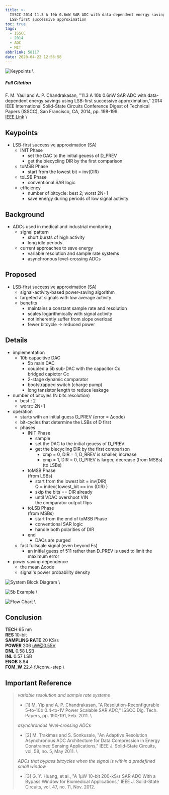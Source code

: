 ```yaml
---
title: >-
  ISSCC-2014 11.3 A 10b 0.6nW SAR ADC with data-dependent energy savings using
  LSB-first successive approximation
toc: true
tags:
  - ISSCC
  - 2014
  - ADC
  - MIT
abbrlink: 58117
date: 2020-04-22 12:56:58
---
```


![Keypoints](https://img.mubu.com/document_image/b818163a-f5c9-4185-b0c6-ba2f19dbc72a-216525.jpg) \

##### Full Citation

F. M. Yaul and A. P. Chandrakasan, "11.3 A 10b 0.6nW SAR ADC with data-dependent energy savings using LSB-first successive approximation," 2014 IEEE International Solid-State Circuits Conference Digest of Technical Papers (ISSCC), San Francisco, CA, 2014, pp. 198-199. \
[IEEE Link](https://ieeexplore.ieee.org/abstract/document/6757398) \

## Keypoints

- LSB-first successive approximation (SA)
  - INIT Phase
    - set the DAC to the initial geuess of D_PREV
    - get the biecycling DIR by the first comparison
  - toMSB Phase
    - start from the lowest bit = inv(DIR)
  - toLSB Phase
    - conventional SAR logic
  - efficiency
    - number of bitcycle: best 2; worst 2N+1
    - save energy during periods of low signal activity

## Background

- ADCs used in medical and industrial monitoring
  - signal pattern
    - short bursts of high activity
    - long idle periods
  - current approaches to save energy
    - variable resolution and sample rate systems
    - asynchronous level-crossing ADCs

## Proposed

- LSB-first successive approximation (SA)
  - signal-activity-based power-saving algorithm
  - targeted at signals with low average activity
  - benefits
    - maintains a constant sample rate and resolution
    - scales logarithmically with signal activity
    - not inherently suffer from slope overload
    - fewer bitcycle → reduced power

## Details

- implementation
  - 10b capacitive DAC
    - 5b main DAC
    - coupled a 5b sub-DAC with the capacitor Cc  
      bridged capictor Cc
    - 2-stage dynamic comparator
    - bootstrapped switch (charge pump)
    - long tansistor length to reduce leakage
- number of bitcyles (N bits resolution)
  - best : 2
  - worst: 2N+1
- operation
  - starts with an initial guess D_PREV (error = Δcode)
  - bit-cycles that determine the LSBs of D first
  - phases
    - INIT Phase
      - sample
      - set the DAC to the initial geuess of D_PREV
      - get the biecycling DIR by the first comparison
        - cmp = 0, DIR = 1, D_RREV is smaller, increase
        - cmp = 1, DIR = 0, D_PREV is larger, decrease (from MSBs) (to LSBs)
    - toMSB Phase  
      (from LSBs)
      - start from the lowest bit = inv(DIR)  
        Q = index( lowest_bit == inv (DIR) )
      - skip the bits == DIR already
      - until VDAC overshoot VIN  
        the comparator output flips
    - toLSB Phase  
      (from MSBs)
      - start from the end of toMSB Phase
      - conventional SAR logic
      - handle both polarities of DIR
    - end
      - DACs are purged
  - fast fullscale signal (even beyond Fs)
    - an initial guess of 511 rather than D_PREV is used to limit the maximum error
- power saving dependence
  - the mean Δcode
  - signal's power probability density

![System Block Diagram](https://img.mubu.com/document_image/c91f64b7-3103-42c1-b623-a8d07eb03567-216525.jpg) \

![5b Example](https://img.mubu.com/document_image/8d9daf4e-d869-436a-8afe-dc6ee5067f15-216525.jpg) \

![Flow Chart](https://img.mubu.com/document_image/f87b938a-a622-415a-a957-bca28bdbbc17-216525.jpg) \

## Conclusion

**TECH** 65 nm \
**RES** 10-bit \
**SAMPLING RATE** 20 KS/s \
**POWER** 206 uW@0.55V \
**DNL** 0.58 LSB \
**INL** 0.57 LSB \
**ENOB** 8.84 \
**FOM_W** 22.4 fJ/conv.-step \

## Important Reference
>
> *variable resolution and sample rate systems*
>
> - [1] M. Yip and A. P. Chandrakasan, "A Resolution-Reconfigurable 5-to-10b 0.4-to-1V Power Scalable SAR ADC," ISSCC Dig. Tech. Papers, pp. 190-191, Feb. 2011. \
>
> *asynchronous level-crossing ADCs*
>
> - [2] M. Trakimas and S. Sonkusale, "An Adaptive Resolution Asynchronous ADC Architecture for Data Compression in Energy Constrained Sensing Applications," IEEE J. Solid-State Circuits, vol. 58, no. 5, May 2011. \
>
> *ADCs that bypass bitcycles when the signal is within a predefined small window*
>
> - [3] G. Y. Huang, et al., "A 1μW 10-bit 200-kS/s SAR ADC With a Bypass Window for Biomedical Applications," IEEE J. Solid-State Circuits, vol. 47, no. 11, Nov. 2012.
